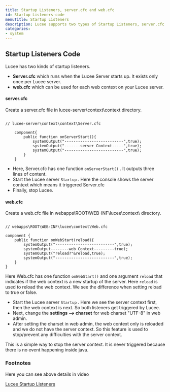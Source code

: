 ```yaml
---
title: Startup Listeners, server.cfc and web.cfc
id: Startup Listeners-code
menuTitle: Startup Listeners
description: Lucee supports two types of Startup Listeners, server.cfc and web.cfc
categories:
- system
---
```

## Startup Listeners Code ##

Lucee has two kinds of startup listeners.

- **Server.cfc** which runs when the Lucee Server starts up. It exists only once per Lucee server.
- **web.cfc** which can be used for each web context on your Lucee server.

#### server.cfc ####

Create a server.cfc file in lucee-server\context\context directory.  

```lucee

// lucee-server\context\context\Server.cfc

	component{
		public function onServerStart(){
			systemOutput("--------------------------",true);
			systemOutput("-------server Context-----",true);
			systemOutput("--------------------------",true);
		}
	}
```

* Here, Server.cfc has one function ``onServerStart()`` . It outputs three lines of content.
* Start the Lucee server ``Startup`` . Here the console shows the server context which means it triggered Server.cfc
* Finally, stop Lucee.

#### web.cfc ####

Create a web.cfc file in webapps\ROOT\WEB-INF\lucee\context\ directory.  

```lucee

// webapps\ROOT\WEB-INF\lucee\context\Web.cfc

component {
	public function onWebStart(reload){
		systemOutput("--------------------------",true);
		systemOutput--------web Context---------true);
		systemOutput("reload?"&reload,true);
		systemOutput("--------------------------",true);
	}
}
```

Here Web.cfc has one function ``onWebStart()`` and one argument ``reload`` that indicates if the web context is a new startup of the server. Here ``reload`` is used to reload the web context. We see the difference when setting reload to true or false.

* Start the Lucee server ``Startup`` . Here we see the server context first, then the web context is next. So both listeners get triggered by Lucee.
* Next, change the **settings --> charset** for web charset "UTF-8" in web admin.
* After setting the charset in web admin, the web context only is reloaded and we do not have the server context. So this feature is used to stop/prevent any difficulties with the server context.

This is a simple way to stop the server context. It is never triggered because there is no event happening inside java.

### Footnotes ###

Here you can see above details in video

[Lucee Startup Listeners](https://youtu.be/b1MWLwkKdLE)
